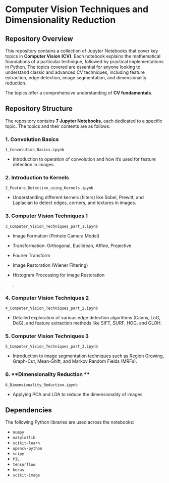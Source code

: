 # **Computer Vision Techniques and Dimensionality Reduction**

## **Repository Overview**


This repository contains a collection of Jupyter Notebooks that cover key topics in **Computer Vision (CV)**. Each notebook explains the mathematical foundations of a particular technique, followed by practical implementations in Python. The topics covered are essential for anyone looking to understand classic and advanced CV techniques, including feature extraction, edge detection, image segmentation, and dimensionality reduction.

The topics offer a comprehensive understanding of **CV fundamentals**.

## **Repository Structure**

The repository contains **7 Jupyter Notebooks**, each dedicated to a specific topic. The topics and their contents are as follows:

### 1. **Convolution Basics**
```1_Convolution_Basics.ipynb```

   - Introduction to operation of  convolution and how it’s used for feature detection in images.

### 2. **Introduction to Kernels**
```2_Feature_Detection_using_Kernels.ipynb```
   - Understanding different kernels (filters) like Sobel, Prewitt, and Laplacian to detect edges, corners, and textures in images.
  

### 3. **Computer Vision Techniques 1**
```3_Computer_Vision_Techniques_part_1.ipynb```
* Image Formation (Pinhole Camera Model)
* Transformation: Orthogonal, Euclidean, Affine, Projective
* Fourier Transform
* Image Restoration (Wiener Filtering)
* Histogram Processing for image Restoration
       

   .

### 4. **Computer Vision Techniques 2**
```4_Computer_Vision_Techniques_part_2.ipynb```
*  Detailed exploration of various edge detection algorithms (Canny, LoG, DoG), and feature extraction methods like SIFT, SURF, HOG, and GLOH.


### 5. **Computer Vision Techniques 3**
```5_Computer_Vision_Techniques_part_3.ipynb```
* Introduction to image segmentation techniques such as Region Growing, Graph-Cut, Mean-Shift, and Markov Random Fields (MRFs).
  

### 6. **Dimensionality Reduction **
```6_Dimensionality_Reduction.ipynb```

* Applying PCA and LDA to reduce the dimensionality of images 




## **Dependencies**

The following Python libraries are used across the notebooks:

- `numpy`
- `matplotlib`
- `scikit-learn`
- `opencv-python`
- `scipy`
- `PIL`
- `tensorflow`
- `keras`
- `scikit-image`


